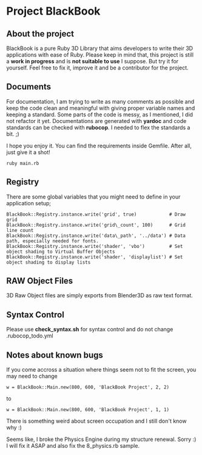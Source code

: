 Project BlackBook
===================


About the project
----------
BlackBook is a pure Ruby 3D Library that aims developers to write their 3D applications with ease of Ruby. Please keep in mind that, this project is still a **work in progress** and is **not suitable to use** I suppose. But try it for yourself. Feel free to fix it, improve it and be a contributor for the project.


Documents
-------------

For documentation, I am trying to write as many comments as possible and keep the code clean and meaningful with giving proper variable names and keeping a standard. 
Some parts of the code is messy, as I mentioned, I did not refactor it yet.
Documentations are generated with **yardoc** and code standards can be checked with **rubocop**. I needed to flex the standards a bit. ;)

I hope you enjoy it. You can find the requirements inside Gemfile.
After all, just give it a shot!

    ruby main.rb


Registry
--------------
There are some global variables that you might need to define in your application setup;

    BlackBook::Registry.instance.write('grid', true)            # Draw grid
    BlackBook::Registry.instance.write('grid\_count', 100)      # Grid line count
    BlackBook::Registry.instance.write('data\_path', '../data') # Data path, especially needed for fonts.
    BlackBook::Registry.instance.write('shader', 'vbo')         # Set object shading to Virtual Buffer Objects
    BlackBook::Registry.instance.write('shader', 'displaylist') # Set object shading to display lists



RAW Object Files
----------------
3D Raw Object files are simply exports from Blender3D as raw text format.


Syntax Control
--------------
Please use **check\_syntax.sh** for syntax control and do not change .rubocop_todo.yml


Notes about known bugs
-----------------------

If you come accross a situation where things seem not to fit the screen, you may need to change

    w = BlackBook::Main.new(800, 600, 'BlackBook Project', 2, 2)

to

    w = BlackBook::Main.new(800, 600, 'BlackBook Project', 1, 1)

There is something weird about screen occupation and I still don't know why :)


Seems like, I broke the Physics Engine during my structure renewal. Sorry :) I will fix it ASAP and also fix the 8_physics.rb sample.
